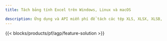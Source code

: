 ```yaml
---
title: Tách bảng tính Excel trên Windows, Linux và macOS 

description: Ứng dụng và API miễn phí để tách các tệp XLS, XLSX, XLSB, XLSM và ODS
---
```

{{< blocks/products/pf/agp/feature-solution >}} 
